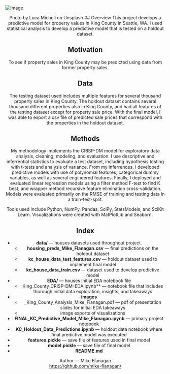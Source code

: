 ![image](https://user-images.githubusercontent.com/61798935/110903839-101ed380-82d6-11eb-8761-bee40d2f4369.png)  
<div align="center";>Photo by Luca Micheli on Unsplash  
## Overview  
This project develops a predictive model for property values in King County in Seattle, WA. I used statistical analysis to develop a predictive model that is tested on a holdout dataset.

## Motivation  
To see if property sales in King County may be predicted using data from former property sales.

## Data  
The testing dataset used includes multiple features for several thousand property sales in King County. The holdout dataset contains several thousand different properties also in King County, and had all features of the testing dataset except for property sale price. With the final model, I was able to export a csv file of predicted sale prices that correspond with the properties in the holdout dataset.

## Methods  
My methodology implements the CRISP-DM model for exploratory data analysis, cleaning, modeling, and evaluation. I use descriptive and inferrential statistics to evaluate a test dataset, including hypothesis testing with t-tests and analysis of variance. From my inferrences, I developed predictive models with use of polynomial features, categorical dummy variables, as well as several engineered features. Finally, I deployed and evaluated linear regression models using a filter method F-test to find K best, and wrapper method recursive feature elimination cross-validation. Models were evaluated primarily on the RMSE of training and testing data in a train-test-split.  
  
Tools used include Python, NumPy, Pandas, SciPy, StatsModels, and SciKit Learn. Visualizations were created with MatPlotLib and Seaborn.  

## Index
- **data/** — houses datasets used throughout project.  
  - **housing_preds_Mike_Flanagan.csv** — final predictions on the holdout dataset  
  - **kc_house_data_test_features.csv** — holdout dataset used to implement final model  
  - **kc_house_data_train.csv** — dataset used to develop predictive model  
- **EDA/** — houses initial EDA notebook file  
  - King_County_CRISP-DM-EDA.ipynb** — notebook file that includes thorough initial data exploration, insights, and takeaways  
- **images**  
  - _King_County_Analysis_Mike_Flanagan.pdf — pdf of presentation slides for initial EDA takeaways  
  - image exports of visualizations  
- **FINAL_KC_Predictive_Model_Mike_Flanagan.ipynb** — primary project notebook  
- **KC_Holdout_Data_Predictions.ipynb** — holdout data notebook where final predictive model was executed  
- **features.pickle** — save file of features used in final model  
- **model.pickle** — save file of final model  
- **README.md**  




Author — Mike Flanagan  
https://github.com/mike-flanagan/



